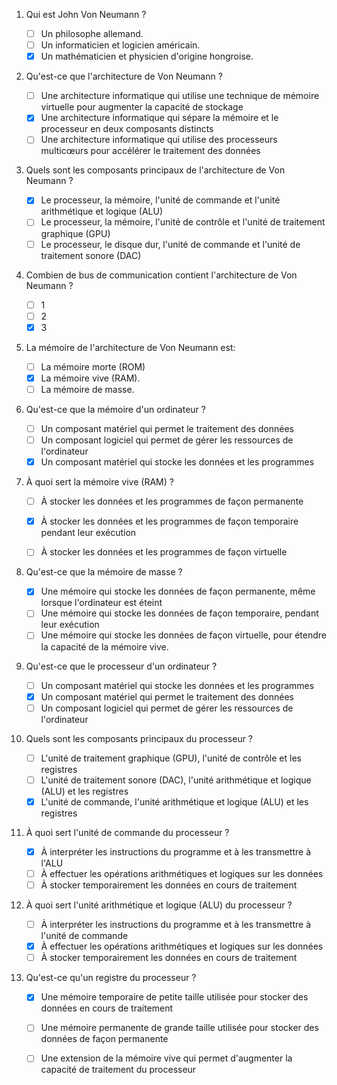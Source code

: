 1. Qui est John Von Neumann ?

   - [ ] Un philosophe allemand.
   - [ ] Un informaticien et logicien américain.
   - [x] Un mathématicien et physicien d'origine hongroise.

2. Qu'est-ce que l'architecture de Von Neumann ?

   - [ ] Une architecture informatique qui utilise une technique de mémoire virtuelle pour
     augmenter la capacité de stockage
   - [x] Une architecture informatique qui sépare la mémoire et le processeur en deux composants
     distincts
   - [ ] Une architecture informatique qui utilise des processeurs multicœurs pour accélérer le
     traitement des données

3. Quels sont les composants principaux de l'architecture de Von Neumann ?

   - [x] Le processeur, la mémoire, l'unité de commande et l'unité arithmétique et logique (ALU)
   - [ ] Le processeur, la mémoire, l'unité de contrôle et l'unité de traitement graphique (GPU)
   - [ ] Le processeur, le disque dur, l'unité de commande et l'unité de traitement sonore (DAC)

4. Combien de bus de communication contient l'architecture de Von Neumann ?

   - [ ] 1
   - [ ] 2
   - [x] 3

5. La mémoire de l'architecture de Von Neumann est:

   - [ ] La mémoire morte (ROM)
   - [x] La mémoire vive (RAM).
   - [ ] La mémoire de masse.

6. Qu'est-ce que la mémoire d'un ordinateur ?

   - [ ] Un composant matériel qui permet le traitement des données
   - [ ] Un composant logiciel qui permet de gérer les ressources de l'ordinateur
   - [x] Un composant matériel qui stocke les données et les programmes

7. À quoi sert la mémoire vive (RAM) ?

   - [ ] À stocker les données et les programmes de façon permanente
   - [x] À stocker les données et les programmes de façon temporaire pendant leur exécution
   - [ ] À stocker les données et les programmes de façon virtuelle


8. Qu'est-ce que la mémoire de masse ?

   - [x] Une mémoire qui stocke les données de façon permanente, même lorsque l'ordinateur est
     éteint
   - [ ] Une mémoire qui stocke les données de façon temporaire, pendant leur exécution
   - [ ] Une mémoire qui stocke les données de façon virtuelle, pour étendre la capacité de la
     mémoire vive.

9. Qu'est-ce que le processeur d'un ordinateur ?

   - [ ] Un composant matériel qui stocke les données et les programmes
   - [x] Un composant matériel qui permet le traitement des données
   - [ ] Un composant logiciel qui permet de gérer les ressources de l'ordinateur

10. Quels sont les composants principaux du processeur ?

    - [ ] L'unité de traitement graphique (GPU), l'unité de contrôle et les registres
    - [ ] L'unité de traitement sonore (DAC), l'unité arithmétique et logique (ALU) et les
      registres
    - [x] L'unité de commande, l'unité arithmétique et logique (ALU) et les registres

11. À quoi sert l'unité de commande du processeur ?
   
    - [x] À interpréter les instructions du programme et à les transmettre à l'ALU
    - [ ] À effectuer les opérations arithmétiques et logiques sur les données
    - [ ] À stocker temporairement les données en cours de traitement

12. À quoi sert l'unité arithmétique et logique (ALU) du processeur ?

    - [ ] À interpréter les instructions du programme et à les transmettre à l'unité de commande
    - [x] À effectuer les opérations arithmétiques et logiques sur les données
    - [ ] À stocker temporairement les données en cours de traitement

13. Qu'est-ce qu'un registre du processeur ?

    - [x] Une mémoire temporaire de petite taille utilisée pour stocker des données en cours de
      traitement
    - [ ] Une mémoire permanente de grande taille utilisée pour stocker des données de façon
      permanente
    - [ ] Une extension de la mémoire vive qui permet d'augmenter la capacité de traitement du
      processeur








